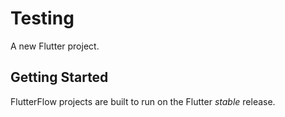 # Testing

A new Flutter project.

## Getting Started

FlutterFlow projects are built to run on the Flutter _stable_ release.
